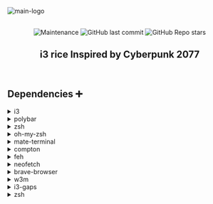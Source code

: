 ![main-logo](https://github.com/jopraveen/kali-punk/blob/main/assets/main-logo.png) <br><br>

<p align="center"> 
<img alt="Maintenance" src="https://img.shields.io/maintenance/yes/2021?style=flat-square">
<img alt="GitHub last commit" src="https://img.shields.io/github/last-commit/jopraveen/kali-punk?style=flat-square">
<img alt="GitHub Repo stars" src="https://img.shields.io/github/stars/jopraveen/kali-punk?style=flat-square">
<!--<img alt="GitHub forks" src="https://img.shields.io/github/forks/jopraveen/kali-punk?style=flat-square">-->
</p>
<h2 align="center">i3 rice Inspired by Cyberpunk 2077</h2> <br>

## Dependencies ➕
<!--Ok The headache starts here-->
<details>
<summary>i3</summary> <br>
  
```bash
sudo apt install i3
```
</details>

<details>
<summary>polybar</summary> <br>
  
```bash
sudo apt install polybar
```
</details>

<details>
<summary>zsh</summary> <br>
  
```bash
sudo apt install zsh
chsh -s $(which zsh)
```
</details>

<details>
<summary>oh-my-zsh</summary> <br>
  
```bash
sh -c "$(curl -fsSL https://raw.github.com/ohmyzsh/ohmyzsh/master/tools/install.sh)"

git clone https://github.com/zsh-users/zsh-autosuggestions ${ZSH_CUSTOM:-~/.oh-my-zsh/custom}/plugins/zsh-autosuggestions

git clone https://github.com/zsh-users/zsh-syntax-highlighting.git ${ZSH_CUSTOM:-~/.oh-my-zsh/custom}/plugins/zsh-syntax-highlighting

chsh -s $(which zsh)
```

## Any errors?
### Read this: https://techdhee.in/how-to-install-zsh-in-kali-linux/#How_To_Install_ZSH_in_Kali_Linux
</details>

<details>
<summary>mate-terminal</summary> <br>
  
```bash
sudo apt install mate-terminal
```

#### ok now go to profile preferences and change these things (in mate-terminal) 🙂
+ General    
    + Font: Monospace Regular 
    + Font Size: 9
    + Uncheck [Show menubar by default in new terminals]
    
+ Colors
    + Foreground, Background, Bold and Underline
        + Build-in schemes: Custom
        + Text color: #E30A7D
        + Bold color: #F809B7
        + Background color: #020429
    + Palette
        + Build-in schemes: Solarized
        
+ Background

    + Tansparent Background : set 68% transparency
    
</details>

<details>
<summary>compton</summary> <br>
  
```bash
sudo apt install compton
```
</details>

<details>
<summary>feh</summary> <br>
  
```bash
sudo apt install feh
```
</details>

<details>
<summary>neofetch</summary> <br>
  
```bash
sudo apt install neofetch
```
</details>

<details>
<summary>brave-browser</summary> <br>
  
```bash
sudo apt install brave-browser
```
</details>

<details>
<summary>w3m</summary> <br>
  
```bash
sudo apt install w3m
```
</details>

<details>
<summary>i3-gaps</summary> <br>
  
```bash
sudo apt i3-gaps 
```
</details>



<details>
<summary>zsh</summary> <br>
  
```bash
sudo apt install zsh
chsh -s $(which zsh)
```
</details>

<!--Soon I'll upload i3wm kali linux files with cyberpunk rice
I'll upload a video in few days in my youtube channel (How to make tutorial video)
 subscribe to get instant notification: https://bit.ly/3rLKyZi -->
